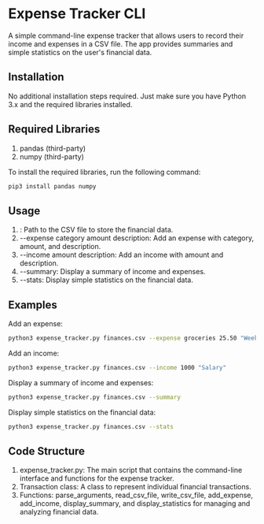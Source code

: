 # Expense Tracker CLI

A simple command-line expense tracker that allows users to record their income and expenses in a CSV file. The app provides summaries and simple statistics on the user's financial data.

## Installation

No additional installation steps required. Just make sure you have Python 3.x and the required libraries installed.

## Required Libraries

1. pandas (third-party)
2. numpy (third-party)

To install the required libraries, run the following command:

```bash
pip3 install pandas numpy
```

## Usage
1. <file>: Path to the CSV file to store the financial data.
2. --expense category amount description: Add an expense with category, amount, and description.
3. --income amount description: Add an income with amount and description.
4. --summary: Display a summary of income and expenses.
5. --stats: Display simple statistics on the financial data.

## Examples

Add an expense:
```bash
python3 expense_tracker.py finances.csv --expense groceries 25.50 "Weekly groceries"
```

Add an income:

```bash
python3 expense_tracker.py finances.csv --income 1000 "Salary"
```

Display a summary of income and expenses:

```bash
python3 expense_tracker.py finances.csv --summary
```

Display simple statistics on the financial data:

```bash
python3 expense_tracker.py finances.csv --stats
```

## Code Structure
1. expense_tracker.py: The main script that contains the command-line interface and functions for the expense tracker.
2. Transaction class: A class to represent individual financial transactions.
3. Functions: parse_arguments, read_csv_file, write_csv_file, add_expense, add_income, display_summary, and display_statistics for managing and analyzing financial data.
